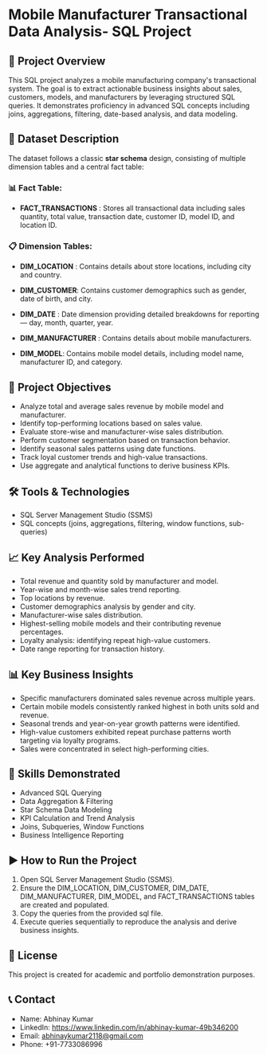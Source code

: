 
# Mobile Manufacturer Transactional Data Analysis- SQL Project




## 📌 Project Overview
This SQL project analyzes a mobile manufacturing company's transactional system. The goal is to extract actionable business insights about sales, customers, models, and manufacturers by leveraging structured SQL queries. It demonstrates proficiency in advanced SQL concepts including joins, aggregations, filtering, date-based analysis, and data modeling.
## 📂 Dataset Description
The dataset follows a classic **star schema** design, consisting of multiple dimension tables and a central fact table:

### 📊 Fact Table:
- **FACT_TRANSACTIONS**
  : Stores all transactional data including sales quantity, total value, transaction date, customer ID, model ID, and location ID.

### 📋 Dimension Tables:
- **DIM_LOCATION**
  : Contains details about store locations, including city and country.

- **DIM_CUSTOMER**: Contains customer demographics such as gender, date of birth, and city.

- **DIM_DATE**
  : Date dimension providing detailed breakdowns for reporting — day, month, quarter, year.

- **DIM_MANUFACTURER**
  : Contains details about mobile manufacturers.

- **DIM_MODEL**: Contains mobile model details, including model name, manufacturer ID, and category.
## 🎯 Project Objectives
- Analyze total and average sales revenue by mobile model and manufacturer.
- Identify top-performing locations based on sales value.
- Evaluate store-wise and manufacturer-wise sales distribution.
- Perform customer segmentation based on transaction behavior.
- Identify seasonal sales patterns using date functions.
- Track loyal customer trends and high-value transactions.
- Use aggregate and analytical functions to derive business KPIs.
## 🛠️ Tools & Technologies
- SQL Server Management Studio (SSMS)
- SQL concepts (joins, aggregations, filtering, window functions, sub-queries)
## 📈 Key Analysis Performed
- Total revenue and quantity sold by manufacturer and model.
- Year-wise and month-wise sales trend reporting.
- Top locations by revenue.
- Customer demographics analysis by gender and city.
- Manufacturer-wise sales distribution.
- Highest-selling mobile models and their contributing revenue percentages.
- Loyalty analysis: identifying repeat high-value customers.
- Date range reporting for transaction history.
## 📊 Key Business Insights
- Specific manufacturers dominated sales revenue across multiple years.
- Certain mobile models consistently ranked highest in both units sold and revenue.
- Seasonal trends and year-on-year growth patterns were identified.
- High-value customers exhibited repeat purchase patterns worth targeting via loyalty programs.
- Sales were concentrated in select high-performing cities.
## 📌 Skills Demonstrated
- Advanced SQL Querying
- Data Aggregation & Filtering
- Star Schema Data Modeling
- KPI Calculation and Trend Analysis
- Joins, Subqueries, Window Functions
- Business Intelligence Reporting
## ▶️ How to Run the Project
1. Open SQL Server Management Studio (SSMS).
2. Ensure the DIM_LOCATION, DIM_CUSTOMER, DIM_DATE, DIM_MANUFACTURER, DIM_MODEL, and FACT_TRANSACTIONS tables are created and populated.
3. Copy the queries from the provided sql file.
4. Execute queries sequentially to reproduce the analysis and derive business insights.

## 📄 License
This project is created for academic and portfolio demonstration purposes.
## 📞 Contact
- Name: Abhinay Kumar
- LinkedIn: https://www.linkedin.com/in/abhinay-kumar-49b346200
- Email: abhinaykumar2118@gmail.com
- Phone: +91-7733086996